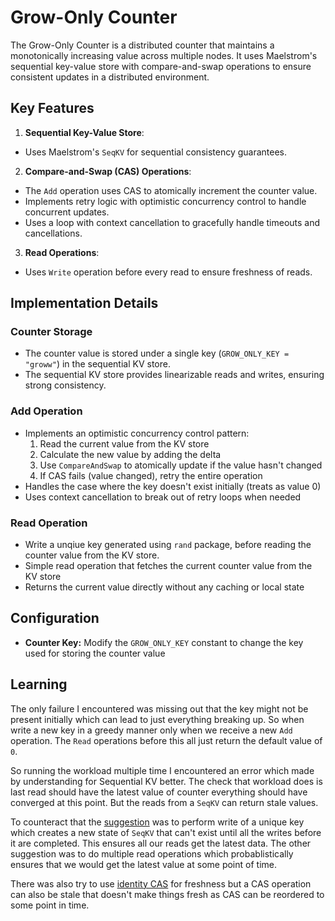 # Grow-Only Counter

The Grow-Only Counter is a distributed counter that maintains a monotonically increasing value across multiple nodes. It uses Maelstrom's sequential key-value store with compare-and-swap operations to ensure consistent updates in a distributed environment.

## Key Features

1. **Sequential Key-Value Store**:
  - Uses Maelstrom's `SeqKV` for sequential consistency guarantees.

2. **Compare-and-Swap (CAS) Operations**:
  - The `Add` operation uses CAS to atomically increment the counter value.
  - Implements retry logic with optimistic concurrency control to handle concurrent updates.
  - Uses a loop with context cancellation to gracefully handle timeouts and cancellations.

3. **Read Operations**:
  - Uses `Write` operation before every read to ensure freshness of reads.

## Implementation Details

### Counter Storage
- The counter value is stored under a single key (`GROW_ONLY_KEY = "groww"`) in the sequential KV store.
- The sequential KV store provides linearizable reads and writes, ensuring strong consistency.

### Add Operation
- Implements an optimistic concurrency control pattern:
  1. Read the current value from the KV store
  2. Calculate the new value by adding the delta
  3. Use `CompareAndSwap` to atomically update if the value hasn't changed
  4. If CAS fails (value changed), retry the entire operation
- Handles the case where the key doesn't exist initially (treats as value 0)
- Uses context cancellation to break out of retry loops when needed

### Read Operation
- Write a unqiue key generated using `rand` package, before reading the counter value from the KV store.
- Simple read operation that fetches the current counter value from the KV store
- Returns the current value directly without any caching or local state

## Configuration
- **Counter Key:** Modify the `GROW_ONLY_KEY` constant to change the key used for storing the counter value

## Learning

The only failure I encountered was missing out that the key might not be present initially which can lead to just everything breaking up. So when write a new key in a greedy manner only when we receive a new `Add` operation. The `Read` operations before this all just return the default value of `0`.

So running the workload multiple time I encountered an error which made by understanding for Sequential KV better. The check that workload does is last read should have the latest value of counter everything should have converged at this point. But the reads from a `SeqKV` can return stale values.

To counteract that the [suggestion](https://github.com/jepsen-io/maelstrom/issues/39#issuecomment-1445414521) was to perform write of a unique key which creates a new state of `SeqKV` that can't exist until all the writes before it are completed. This ensures all our reads get the latest data. The other suggestion was to do multiple read operations which probablistically ensures that we would get the latest value at some point of time.

There was also try to use [identity CAS](https://github.com/jepsen-io/maelstrom/issues/39#issuecomment-1445195514) for freshness but a CAS operation can also be stale that doesn't make things fresh as CAS can be reordered to some point in time.
